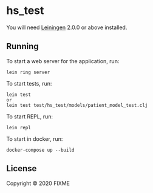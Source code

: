 # hs_test

You will need [Leiningen][] 2.0.0 or above installed.

[leiningen]: https://github.com/technomancy/leiningen

## Running

To start a web server for the application, run:

    lein ring server

To start tests, run:

    lein test
    or
    lein test test/hs_test/models/patient_model_test.clj 

To start REPL, run:

    lein repl

To start in docker, run:    

    docker-compose up --build

## License

Copyright © 2020 FIXME
